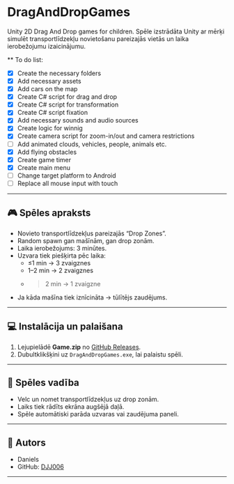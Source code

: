 # DragAndDropGames
Unity 2D Drag And Drop games for children. Spēle izstrādāta Unity ar mērķi simulēt transportlīdzekļu novietošanu pareizajās vietās un laika ierobežojumu izaicinājumu.  

** To do list:
- [x] Create the necessary folders
- [x] Add necessary assets
- [x] Add cars on the map
- [x] Create C# script for drag and drop
- [x] Create C# script for transformation
- [x] Create C# script fixation
- [x] Add necessary sounds and audio sources
- [x] Create logic for winnig
- [x] Create camera script for zoom-in/out and camera restrictions
- [ ] Add animated clouds, vehicles, people, animals etc.
- [x] Add flying obstacles
- [x] Create game timer
- [x] Create main menu
- [ ] Change target platform to Android
- [ ] Replace all mouse input with touch 
---

## 🎮 Spēles apraksts
- Novieto transportlīdzekļus pareizajās “Drop Zones”.
- Random spawn gan mašīnām, gan drop zonām.
- Laika ierobežojums: 3 minūtes.
- Uzvara tiek piešķirta pēc laika:
  - ≤1 min → 3 zvaigznes
  - 1–2 min → 2 zvaigznes
  - >2 min → 1 zvaigzne
- Ja kāda mašīna tiek iznīcināta → tūlītējs zaudējums.

---

## 💻 Instalācija un palaišana
1. Lejupielādē **Game.zip** no [GitHub Releases](#).
2. Dubultklikšķini uz `DragAndDropGames.exe`, lai palaistu spēli.

---

## 🔧 Spēles vadība
- Velc un nomet transportlīdzekļus uz drop zonām.
- Laiks tiek rādīts ekrāna augšējā daļā.
- Spēle automātiski parāda uzvaras vai zaudējuma paneli.

---

## 📝 Autors
- Daniels
- GitHub: [DJJ006](#)

---